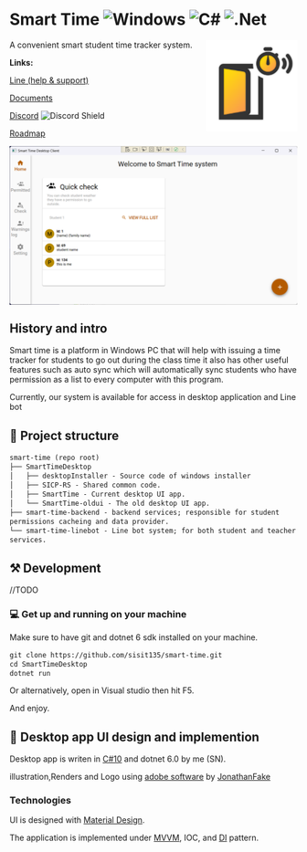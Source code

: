 # Smart Time ![Windows](https://img.shields.io/badge/Windows-0078D6?style=for-the-badge&logo=windows&logoColor=white) ![C#](https://img.shields.io/badge/c%23-%23239120.svg?style=for-the-badge&logo=c-sharp&logoColor=white) ![.Net](https://img.shields.io/badge/.NET-5C2D91?style=for-the-badge&logo=.net&logoColor=white)
<img align="right" width="160px" height="160px" src="/images/smart time main.png">
A convenient smart student time tracker system.

**Links:**

[Line (help & support)]()

[Documents](https://1drv.ms/f/s!AtKx-CQIOZgigdl63O22WuDOluoLzg)

[Discord](https://discord.gg/P7AStcdZGt) ![Discord Shield](https://discordapp.com/api/guilds/986609909233750076/widget.png?style=shield)

[Roadmap](https://trello.com/b/Ey8l51s7/smart-time)

<img align="center" src="/images/ui-prototype-1.png">


## History and intro
Smart time is a platform in Windows PC that will help with issuing a time tracker for
students to go out during the class time it also has other useful features such as
auto sync which will automatically sync students who have permission as a list to
every computer with this program.

Currently, our system is available for access in desktop application and Line bot 
## 📂 Project structure

```
smart-time (repo root)
├── SmartTimeDesktop
│   ├── desktopInstaller - Source code of windows installer
│   ├── SICP-RS - Shared common code.
│   ├── SmartTime - Current desktop UI app.
│   └── SmartTime-oldui - The old desktop UI app.
├── smart-time-backend - backend services; responsible for student permissions cacheing and data provider.
└── smart-time-linebot - Line bot system; for both student and teacher services.  
```

## ⚒️ Development
//TODO

### 💻 Get up and running on your machine
Make sure to have git and dotnet 6 sdk installed on your machine. 
```console
git clone https://github.com/sisit135/smart-time.git
cd SmartTimeDesktop
dotnet run
```
Or alternatively, open in Visual studio then hit F5.

And enjoy.

## 📐 Desktop app UI design and implemention
Desktop app is writen in [C#10](https://www.blognone.com/node/125746) and dotnet 6.0 by me (SN).

illustration,Renders and Logo using [adobe software](https://en.wikipedia.org/wiki/Adobe_Inc.#Products) by [JonathanFake](https://github.com/JonathanFake)

### Technologies
UI is designed with [Material Design](https://material.io/design).

The application is implemented under [MVVM](https://en.wikipedia.org/wiki/Model%E2%80%93view%E2%80%93viewmodel), IOC, and [DI](https://en.wikipedia.org/wiki/Dependency_injection#C#) pattern.
